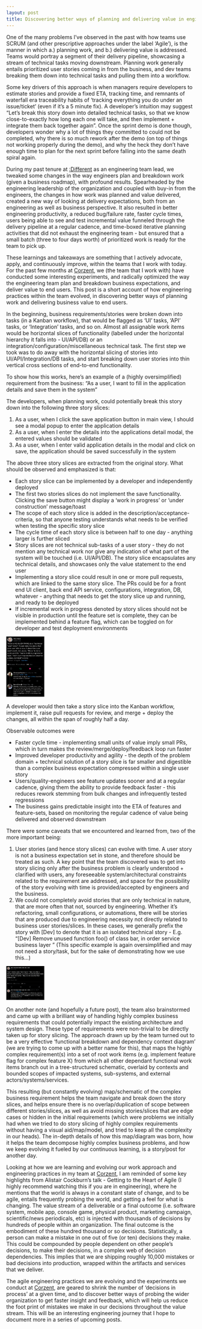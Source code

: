 ```yaml
---
layout: post
title: Discovering better ways of planning and delivering value in engineering teams
---
```


One of the many problems I’ve observed in the past with how teams use SCRUM (and other prescriptive approaches under the label ‘Agile’), is the manner in which a.) planning work, and b.) delivering value is addressed. Teams would portray a segment of their delivery pipeline, showcasing a stream of technical tasks moving downstream. Planning work generally entails prioritized user stories coming in from the business, and dev teams breaking them down into technical tasks and pulling them into a workflow. 

Some key drivers of this approach is when managers require developers to estimate stories and provide a fixed ETA, tracking time, and remnants of waterfall era traceability habits of ‘tracking everything you do under an issue/ticket’ (even if it’s a 5 minute fix). A developer’s intuition may suggest “Let’s break this story down into detailed technical tasks, so that we know close-to-exactly how long each one will take, and then implement + integrate them back together again”. Once the sprint demo is done though, developers wonder why a lot of things they committed to could not be completed, why there is so much rework after the demo (on top of things not working properly during the demo), and why the heck they don’t have enough time to plan for the next sprint before falling into the same death spiral again. 

During my past tenure at [:Different](https://different.lk/) as an engineering team lead, we tweaked some changes in the way engineers plan and breakdown work (given a business roadmap), with profound results. Spearheaded by the engineering leadership of the organization and coupled with buy-in from the engineers, the changes in how work was planned and value delivered, created a new way of looking at delivery expectations, both from an engineering as well as business perspective. It also resulted in better engineering productivity, a reduced bug/failure rate, faster cycle times, users being able to see and test incremental value funneled through the delivery pipeline at a regular cadence, and time-boxed iterative planning activities that did not exhaust the engineering team - but ensured that a small batch (three to four days worth) of prioritized work is ready for the team to pick up.

These learnings and takeaways are something that I actively advocate, apply, and continuously improve, within the teams that I work with today. For the past few months at [Corzent](https://corzent.com/index.html), we (the team that I work with) have conducted some interesting experiments, and radically optimized the way the engineering team plan and breakdown business expectations, and deliver value to end users. This post is a short account of how engineering practices within the team evolved, in discovering better ways of planning work and delivering business value to end users.

In the beginning, business requirements/stories were broken down into tasks (in a Kanban workflow), that would be flagged as ‘UI’ tasks, ‘API’ tasks, or ‘Integration’ tasks, and so on. Almost all assignable work items would be horizontal slices of functionality (labelled under the horizontal hierarchy it falls into - UI/API/DB) or an integration/configuration/miscellaneous technical task. The first step we took was to do away with the horizontal slicing of stories into UI/API/Integration/DB tasks, and start breaking down user stories into thin vertical cross sections of end-to-end functionality. 

To show how this works, here’s an example of a (highly oversimplified) requirement from the business: “As a user, I want to fill in the application details and save them in the system”

The developers, when planning work, could potentially break this story down into the following three story slices:

1. As a user, when I click the save application button in main view, I should see a modal popup to enter the application details
2. As a user, when I enter the details into the applications detail modal, the entered values should be validated
3. As a user, when I enter valid application details in the modal and click on save, the application should be saved successfully in the system

The above three story slices are extracted from the original story. What should be observed and emphasized is that:

- Each story slice can be implemented by a developer and independently deployed
- The first two stories slices do not implement the save functionality. Clicking the save button might display a ‘work in progress’ or ‘under construction’ message/toast
- The scope of each story slice is added in the description/acceptance-criteria, so that anyone testing understands what needs to be verified when testing the specific story slice
- The cycle time of each story slice is between half to one day - anything larger is further sliced
- Story slices are not technical sub-tasks of a user story - they do not mention any technical work nor give any indication of what part of the system will be touched (i.e. UI/API/DB). The story slice encapsulates any technical details, and showcases only the value statement to the end user
- Implementing a story slice could result in one or more pull requests, which are linked to the same story slice. The PRs could be for a front end UI client, back end API service, configurations, integration, DB, whatever - anything that needs to get the story slice up and running, and ready to be deployed
- If incremental work in progress denoted by story slices should not be visible in production until the feature set is complete, they can be implemented behind a feature flag, which can be toggled on for developer and test deployment environments

<img src="/images/post-2/blog-2-story-slice.jpg" style="margin-right:auto;width:20%">

A developer would then take a story slice into the Kanban workflow, implement it, raise pull requests for review, and merge + deploy the changes, all within the span of roughly half a day.

 Observable outcomes were 

- Faster cycle time - implementing small units of value imply small PRs, which in turn makes the review/merge/deploy/feedback loop run faster
- Improved developer productivity and agility - the depth of the problem domain + technical solution of a story slice is far smaller and digestible than a complex business expectation compressed within a single user story
- Users/quality-engineers see feature updates sooner and at a regular cadence, giving them the ability to provide feedback faster - this reduces rework stemming from bulk changes and infrequently tested regressions
- The business gains predictable insight into the ETA of features and feature-sets, based on monitoring the regular cadence of value being delivered and observed downstream

There were some caveats that we encountered and learned from, two of the more important being:

1. User stories (and hence story slices) can evolve with time. A user story is not a business expectation set in stone, and therefore should be treated as such. A key point that the team discovered was to get into story slicing only after the business problem is clearly understood + clarified with users, any foreseeable system/architectural constraints related to the requirement are addressed, and space for the possibility of the story evolving with time is provided/accepted by engineers and the business.
2. We could not completely avoid stories that are only technical in nature, that are more often that not, sourced by engineering. Whether it’s refactoring, small configurations, or automations, there will be stories that are produced due to engineering necessity not directly related to business user stories/slices. In these cases, we generally prefix the story with [Dev] to denote that it is an isolated technical story - E.g. “[Dev] Remove unused function foo() of class bar, in order service business layer ” (This specific example is again oversimplified and may not need a story/task, but for the sake of demonstrating how we use this…)

<img src="/images/post-2/blog-2-user-story.jpg" style="display:compact;margin-right:auto;width:20%">

On another note (and hopefully a future post), the team also brainstormed and came up with a brilliant way of handling highly complex business requirements that could potentially impact the existing architecture and system design. These type of requirements were non-trivial to be directly taken up for story slicing. The approach drawn up by the team turned out to be a very effective ‘functional breakdown and dependency context diagram’ (we are trying to come up with a better name for this), that maps the highly complex requirement(s) into a set of root work items (e.g. implement feature flag for complex feature X) from which all other dependant functional work items branch out in a tree-structured schematic, overlaid by contexts and bounded scopes of impacted systems, sub-systems, and external actors/systems/services.

This resulting (but constantly evolving) map/schematic of the complex business requirement helps the team navigate and break down the story slices, and helps ensure there is no overlap/duplication of scope between different stories/slices, as well as avoid missing stories/slices that are edge cases or hidden in the initial requirements (which were problems we initially had when we tried to do story slicing of highly complex requirements without having a visual aid/map/model, and tried to keep all the complexity in our heads). The in-depth details of how this map/diagram was born, how it helps the team decompose highly complex business problems, and how we keep evolving it fueled by our continuous learning, is a story/post for another day.

Looking at how we are learning and evolving our work approach and engineering practices in my team at [Corzent](https://corzent.com/index.html), I am reminded of some key highlights from Alistair Cockburn’s talk - Getting to the Heart of Agile (I highly recommend watching this if you are in engineering), where he mentions that the world is always in a constant state of change, and to be agile, entails frequently probing the world, and getting a feel for what is changing. The value stream of a deliverable or a final outcome (i.e. software system, mobile app, console game, physical product, marketing campaign, scientific/news periodicals, etc) is injected with thousands of decisions by hundreds of people within an organization. The final outcome is the embodiment of these hundred thousand or so decisions. Statistically, a person can make a mistake in one out of five (or ten) decisions they make. This could be compounded by people dependent on other people’s decisions, to make their decisions, in a complex web of decision dependencies. This implies that we are shipping roughly 10,000 mistakes or bad decisions into production, wrapped within the artifacts and services that we deliver. 

The agile engineering practices we are evolving and the experiments we conduct at [Corzent](https://corzent.com/index.html), are geared to shrink the number of ‘decisions in process’ at a given time, and to discover better ways of probing the wider organization to get faster insight and feedback, which will help us reduce the foot print of mistakes we make in our decisions throughout the value stream. This will be an interesting engineering journey that I hope to document more in a series of upcoming posts.
